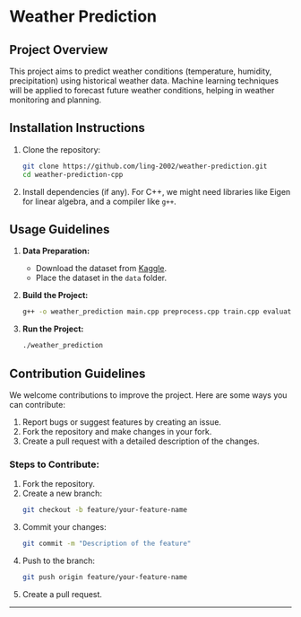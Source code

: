 # Weather Prediction

## Project Overview
This project aims to predict weather conditions (temperature, humidity, precipitation) using historical weather data. Machine learning techniques will be applied to forecast future weather conditions, helping in weather monitoring and planning.

## Installation Instructions
1. Clone the repository:
    ```bash
    git clone https://github.com/ling-2002/weather-prediction.git
    cd weather-prediction-cpp
    ```

2. Install dependencies (if any). For C++, we might need libraries like Eigen for linear algebra, and a compiler like `g++`.

## Usage Guidelines
1. **Data Preparation:**
    - Download the dataset from [Kaggle](https://www.kaggle.com).
    - Place the dataset in the `data` folder.

2. **Build the Project:**
    ```bash
    g++ -o weather_prediction main.cpp preprocess.cpp train.cpp evaluate.cpp -I/path/to/eigen
    ```

3. **Run the Project:**
    ```bash
    ./weather_prediction
    ```

## Contribution Guidelines
We welcome contributions to improve the project. Here are some ways you can contribute:
1. Report bugs or suggest features by creating an issue.
2. Fork the repository and make changes in your fork.
3. Create a pull request with a detailed description of the changes.

### Steps to Contribute:
1. Fork the repository.
2. Create a new branch:
    ```bash
    git checkout -b feature/your-feature-name
    ```
3. Commit your changes:
    ```bash
    git commit -m "Description of the feature"
    ```
4. Push to the branch:
    ```bash
    git push origin feature/your-feature-name
    ```
5. Create a pull request.

---
